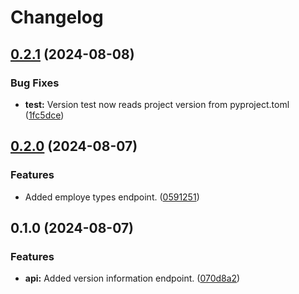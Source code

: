 # Changelog

## [0.2.1](https://github.com/Sphere-Software/employee-registry-api/compare/v0.2.0...v0.2.1) (2024-08-08)


### Bug Fixes

* **test:** Version test now reads project version from pyproject.toml ([1fc5dce](https://github.com/Sphere-Software/employee-registry-api/commit/1fc5dce87f5c954fc23bca1c7c1c6dbe2d3325e0))

## [0.2.0](https://github.com/Sphere-Software/employee-registry-api/compare/v0.1.0...v0.2.0) (2024-08-07)


### Features

* Added employe types endpoint. ([0591251](https://github.com/Sphere-Software/employee-registry-api/commit/0591251aead5afb5a08d8d3dede2da373ba55bba))

## 0.1.0 (2024-08-07)


### Features

* **api:** Added version information endpoint. ([070d8a2](https://github.com/Sphere-Software/employee-registry-api/commit/070d8a25e3e6d1201f94f8a6df71ea8ec196bd63))

